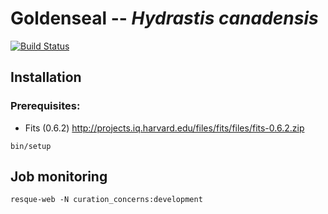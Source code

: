 # Goldenseal -- _Hydrastis canadensis_
[![Build Status](https://travis-ci.org/curationexperts/goldenseal.svg?branch=master)](https://travis-ci.org/curationexperts/goldenseal)

## Installation

### Prerequisites:

* Fits (0.6.2) http://projects.iq.harvard.edu/files/fits/files/fits-0.6.2.zip

```
bin/setup
```

## Job monitoring

```
resque-web -N curation_concerns:development
```
